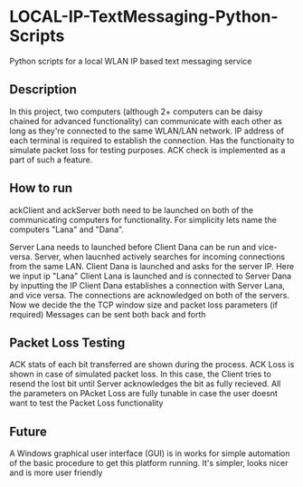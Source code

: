 # LOCAL-IP-TextMessaging-Python-Scripts
Python scripts for a local WLAN IP based text messaging service

## Description

In this project, two computers (although 2+ computers can be daisy chained for advanced functionality) can communicate with each other as long as they're connected to the same WLAN/LAN network. IP address of each terminal is required to establish the connection. Has the functionaity to simulate packet loss for testing purposes. ACK check is implemented as a part of such a feature.

## How to run
ackClient and ackServer both need to be launched on both of the communicating computers for functionality. For simplicity lets name the computers "Lana" and "Dana".

Server Lana needs to launched before Client Dana can be run and vice-versa.
Server, when laucnhed actively searches for incoming connections from the same LAN. Client Dana is launched and asks for the server IP. Here we input ip "Lana"
Client Lana is launched and is connected to Server Dana by inputting the IP
Client Dana establishes a connection with Server Lana, and vice versa. The connections are acknowledged on both of the servers. Now we decide the the TCP window size and packet loss parameters (if required)
Messages can be sent both back and forth

## Packet Loss Testing

ACK stats of each bit transferred are shown during the process. ACK Loss is shown in case of simulated packet loss. In this case, the Client tries to resend the lost bit until Server acknowledges the bit as fully recieved. All the parameters on PAcket Loss are fully tunable in case the user doesnt want to test the Packet Loss functionality

## Future

A Windows graphical user interface (GUI) is in works for simple automation of the basic procedure to get this platform running. It's simpler, looks nicer and is more user friendly
